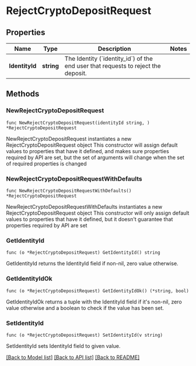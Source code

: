 # RejectCryptoDepositRequest

## Properties

Name | Type | Description | Notes
------------ | ------------- | ------------- | -------------
**IdentityId** | **string** | The Identity (&#x60;identity_id&#x60;) of the end user that requests to reject the deposit. | 

## Methods

### NewRejectCryptoDepositRequest

`func NewRejectCryptoDepositRequest(identityId string, ) *RejectCryptoDepositRequest`

NewRejectCryptoDepositRequest instantiates a new RejectCryptoDepositRequest object
This constructor will assign default values to properties that have it defined,
and makes sure properties required by API are set, but the set of arguments
will change when the set of required properties is changed

### NewRejectCryptoDepositRequestWithDefaults

`func NewRejectCryptoDepositRequestWithDefaults() *RejectCryptoDepositRequest`

NewRejectCryptoDepositRequestWithDefaults instantiates a new RejectCryptoDepositRequest object
This constructor will only assign default values to properties that have it defined,
but it doesn't guarantee that properties required by API are set

### GetIdentityId

`func (o *RejectCryptoDepositRequest) GetIdentityId() string`

GetIdentityId returns the IdentityId field if non-nil, zero value otherwise.

### GetIdentityIdOk

`func (o *RejectCryptoDepositRequest) GetIdentityIdOk() (*string, bool)`

GetIdentityIdOk returns a tuple with the IdentityId field if it's non-nil, zero value otherwise
and a boolean to check if the value has been set.

### SetIdentityId

`func (o *RejectCryptoDepositRequest) SetIdentityId(v string)`

SetIdentityId sets IdentityId field to given value.



[[Back to Model list]](../README.md#documentation-for-models) [[Back to API list]](../README.md#documentation-for-api-endpoints) [[Back to README]](../README.md)


